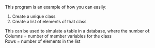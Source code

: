 This program is an example of how you can easily:  
  1. Create a unique class  
  2. Create a list of elements of that class  
  
This can be used to simulate a table in a database, where the number of:  
  Columns = number of member variables for the class  
  Rows = number of elements in the list  
